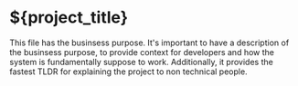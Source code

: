 # ${project_title}

This file has the businsess purpose. It's important to have a description of the businsess purpose, to provide context for developers and how the system is fundamentally suppose to work. Additionally, it provides the fastest TLDR for explaining the project to non technical people.